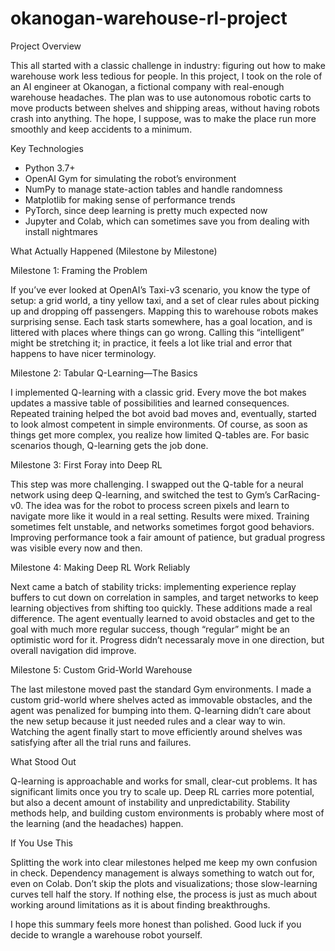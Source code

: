 # okanogan-warehouse-rl-project

Project Overview

This all started with a classic challenge in industry: figuring out how to make warehouse work less tedious for people. In this project, I took on the role of an AI engineer at Okanogan, a fictional company with real-enough warehouse headaches. The plan was to use autonomous robotic carts to move products between shelves and shipping areas, without having robots crash into anything. The hope, I suppose, was to make the place run more smoothly and keep accidents to a minimum.

 Key Technologies
- Python 3.7+
- OpenAI Gym for simulating the robot’s environment
- NumPy to manage state-action tables and handle randomness
- Matplotlib for making sense of performance trends
- PyTorch, since deep learning is pretty much expected now
- Jupyter and Colab, which can sometimes save you from dealing with install nightmares

What Actually Happened (Milestone by Milestone)

Milestone 1: Framing the Problem

If you’ve ever looked at OpenAI’s Taxi-v3 scenario, you know the type of setup: a grid world, a tiny yellow taxi, and a set of clear rules about picking up and dropping off passengers. Mapping this to warehouse robots makes surprising sense. Each task starts somewhere, has a goal location, and is littered with places where things can go wrong. Calling this “intelligent” might be stretching it; in practice, it feels a lot like trial and error that happens to have nicer terminology.

Milestone 2: Tabular Q-Learning—The Basics

I implemented Q-learning with a classic grid. Every move the bot makes updates a massive table of possibilities and learned consequences. Repeated training helped the bot avoid bad moves and, eventually, started to look almost competent in simple environments. Of course, as soon as things get more complex, you realize how limited Q-tables are. For basic scenarios though, Q-learning gets the job done.

Milestone 3: First Foray into Deep RL

This step was more challenging. I swapped out the Q-table for a neural network using deep Q-learning, and switched the test to Gym’s CarRacing-v0. The idea was for the robot to process screen pixels and learn to navigate more like it would in a real setting. Results were mixed. Training sometimes felt unstable, and networks sometimes forgot good behaviors. Improving performance took a fair amount of patience, but gradual progress was visible every now and then.

 Milestone 4: Making Deep RL Work Reliably

Next came a batch of stability tricks: implementing experience replay buffers to cut down on correlation in samples, and target networks to keep learning objectives from shifting too quickly. These additions made a real difference. The agent eventually learned to avoid obstacles and get to the goal with much more regular success, though “regular” might be an optimistic word for it. Progress didn’t necessaraly  move in one direction, but overall navigation did improve.

 Milestone 5: Custom Grid-World Warehouse

The last milestone moved past the standard Gym environments. I made a custom grid-world where shelves acted as immovable obstacles, and the agent was penalized for bumping into them. Q-learning didn’t care about the new setup because it just needed rules and a clear way to win. Watching the agent finally start to move efficiently around shelves was satisfying after all the trial runs and failures.

What Stood Out

Q-learning is approachable and works for small, clear-cut problems. It has significant limits once you try to scale up. Deep RL carries more potential, but also a decent amount of instability and unpredictability. Stability methods help, and building custom environments is probably where most of the learning (and the headaches) happen.

 If You Use This

Splitting the work into clear milestones helped me keep my own confusion in check. Dependency management is always something to watch out for, even on Colab. Don’t skip the plots and visualizations; those slow-learning curves tell half the story. If nothing else, the process is just as much about working around limitations as it is about finding breakthroughs.

I hope this summary feels more honest than polished. Good luck if you decide to wrangle a warehouse robot yourself.
